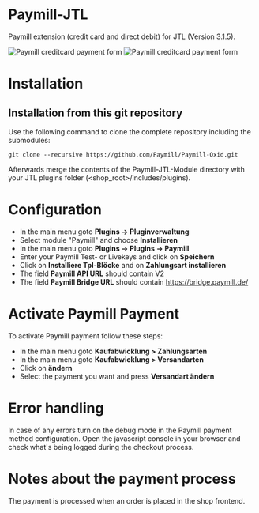 Paymill-JTL
===========

Paymill extension (credit card and direct debit) for JTL (Version 3.1.5).

![Paymill creditcard payment form](https://raw.github.com/Paymill/Paymill-JTL/master/paymill_cc_form_de.png)
![Paymill creditcard payment form](https://raw.github.com/Paymill/Paymill-JTL/master/paymill_elv_form_de.png)

# Installation

## Installation from this git repository

Use the following command to clone the complete repository including the submodules:

    git clone --recursive https://github.com/Paymill/Paymill-Oxid.git

Afterwards merge the contents of the Paymill-JTL-Module directory with your JTL plugins folder (<shop_root>/includes/plugins).

# Configuration

- In the main menu goto **Plugins -> Pluginverwaltung**
- Select module "Paymill" and choose **Installieren**
- In the main menu goto **Plugins -> Plugins -> Paymill**
- Enter your Paymill Test- or Livekeys and click on **Speichern**
- Click on **Installiere Tpl-Blöcke** and on **Zahlungsart installieren**
- The field **Paymill API URL** should contain V2
- The field **Paymill Bridge URL** should contain https://bridge.paymill.de/

# Activate Paymill Payment

To activate Paymill payment follow these steps:

- In the main menu goto **Kaufabwicklung > Zahlungsarten**
- In the main menu goto **Kaufabwicklung > Versandarten**
- Click on **ändern**
- Select the payment you want and press **Versandart ändern**

# Error handling

In case of any errors turn on the debug mode in the Paymill payment method configuration. Open the javascript console in your browser and check what's being logged during the checkout process.

# Notes about the payment process

The payment is processed when an order is placed in the shop frontend.
